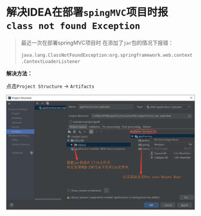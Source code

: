# 解决IDEA在部署`spingMVC`项目时报`class not found Exception`

> 最近一次在部署springMVC项目时 在添加了`jar`包的情况下报错：
>
> `java.lang.ClassNotFoundException:org.springframework.web.context.ContextLoaderListener`

**解决方法：**

点击`Project Structure`  -> `Artifacts`

![show](images/show.png)

